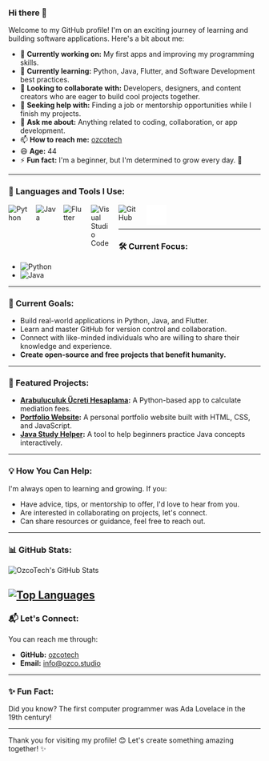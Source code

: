 ### Hi there 👋

Welcome to my GitHub profile! I'm on an exciting journey of learning and building software applications. Here's a bit about me:

- 🔭 **Currently working on:** My first apps and improving my programming skills.
- 🌱 **Currently learning:** Python, Java, Flutter, and Software Development best practices.
- 👯 **Looking to collaborate with:** Developers, designers, and content creators who are eager to build cool projects together.
- 🤔 **Seeking help with:** Finding a job or mentorship opportunities while I finish my projects.
- 💬 **Ask me about:** Anything related to coding, collaboration, or app development.
- 📫 **How to reach me:** [ozcotech](https://github.com/ozcotech)
- 😄 **Age:** 44
- ⚡ **Fun fact:** I'm a beginner, but I'm determined to grow every day. 🚀

---

### 🌟 Languages and Tools I Use:

<img align="left" alt="Python" width="40px" src="https://cdn.jsdelivr.net/gh/devicons/devicon/icons/python/python-original.svg" style="padding-right:15px;"/>
<img align="left" alt="Java" width="40px" src="https://cdn.jsdelivr.net/gh/devicons/devicon/icons/java/java-original.svg" style="padding-right:15px;"/>
<img align="left" alt="Flutter" width="40px" src="https://cdn.jsdelivr.net/gh/devicons/devicon/icons/flutter/flutter-original.svg" style="padding-right:15px;"/>
<img align="left" alt="Visual Studio Code" width="40px" src="https://cdn.jsdelivr.net/gh/devicons/devicon/icons/vscode/vscode-original.svg" style="padding-right:15px;"/>
<img align="left" alt="GitHub" width="40px" src="https://cdn.jsdelivr.net/gh/devicons/devicon/icons/github/github-original.svg" style="padding-right:15px;"/>
<img align="left" alt="Terminal" width="40px" src="https://raw.githubusercontent.com/codeSTACKr/codeSTACKr/master/img/terminal-dark.svg" style="padding-right:15px;"/>

<br />
<br />

---

### 🛠️ Current Focus:

- ![Python](https://img.shields.io/badge/Python-Intermediate-blue)
- ![Java](https://img.shields.io/badge/Java-Learning-orange)
---

### 🚀 Current Goals:
- Build real-world applications in Python, Java, and Flutter.
- Learn and master GitHub for version control and collaboration.
- Connect with like-minded individuals who are willing to share their knowledge and experience.
- **Create open-source and free projects that benefit humanity.**

---
### 🌟 Featured Projects:
- **[Arabuluculuk Ücreti Hesaplama](https://github.com/ozcotech/ArabuluculukUcreti2025):** A Python-based app to calculate mediation fees.  
- **[Portfolio Website](https://github.com/ozcotech/Portfolio2025):** A personal portfolio website built with HTML, CSS, and JavaScript.  
- **[Java Study Helper](https://github.com/ozcotech/JavaStudyHelper):** A tool to help beginners practice Java concepts interactively.
---

### 💡 How You Can Help:
I'm always open to learning and growing. If you:
- Have advice, tips, or mentorship to offer, I'd love to hear from you.
- Are interested in collaborating on projects, let's connect.
- Can share resources or guidance, feel free to reach out.

---
### 📊 GitHub Stats:

![OzcoTech's GitHub Stats](https://github-readme-stats.vercel.app/api?username=ozcotech&show_icons=true&theme=radical)

[![Top Languages](https://github-readme-stats.vercel.app/api/top-langs/?username=ozcotech&layout=compact&theme=radical)](https://github.com/anuraghazra/github-readme-stats)
---

### 📬 Let's Connect:
You can reach me through:
- **GitHub:** [ozcotech](https://github.com/ozcotech)
- **Email:** info@ozco.studio

---

### ✨ Fun Fact:
Did you know? The first computer programmer was Ada Lovelace in the 19th century!

---

Thank you for visiting my profile! 😊 Let's create something amazing together! ✨
